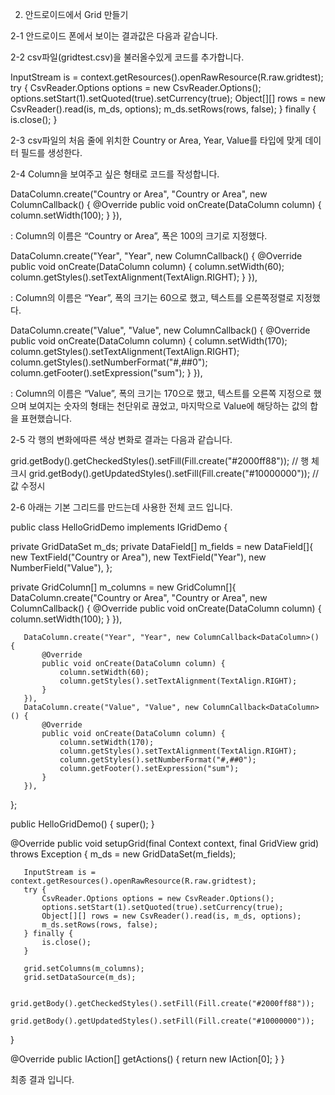 2. 안드로이드에서 Grid 만들기 

2-1 안드로이드 폰에서 보이는 결과값은 다음과 같습니다. 






2-2 csv파일(gridtest.csv)을 불러올수있게 코드를 추가합니다.


InputStream is = context.getResources().openRawResource(R.raw.gridtest);
try {
  	 CsvReader.Options options = new CsvReader.Options();
   	options.setStart(1).setQuoted(true).setCurrency(true);
   	Object[][] rows = new CsvReader().read(is, m_ds, options);
  	 m_ds.setRows(rows, false);
} finally  {
   	is.close();
}







2-3 csv파일의 처음 줄에 위치한 Country or Area, Year, Value를 타입에 맞게 데이터 필드를 생성한다.




2-4 Column을 보여주고 싶은 형태로 코드를 작성합니다.


   DataColumn.create("Country or Area", "Country or Area", new ColumnCallback<DataColumn>() {
       @Override
       public void onCreate(DataColumn column) {
           column.setWidth(100);
       }
   }),

:  Column의 이름은 “Country or Area”, 폭은 100의 크기로 지정했다. 

   DataColumn.create("Year", "Year", new ColumnCallback<DataColumn>() {
       @Override
       public void onCreate(DataColumn column) {
           column.setWidth(60);
           column.getStyles().setTextAlignment(TextAlign.RIGHT);
       }
   }),

: Column의 이름은 “Year”, 폭의 크기는 60으로 했고, 텍스트를 오른쪽정렬로 지정했다.





   DataColumn.create("Value", "Value", new ColumnCallback<DataColumn>() {
       @Override
       public void onCreate(DataColumn column) {
           column.setWidth(170);
           column.getStyles().setTextAlignment(TextAlign.RIGHT);
           column.getStyles().setNumberFormat("#,##0");
           column.getFooter().setExpression("sum");
       }
   }),


: Column의 이름은 “Value”, 폭의 크기는 170으로 했고, 텍스트를 오른쪽 지정으로 했으며 
  보여지는 숫자의 형태는 천단위로 끊었고, 마지막으로 Value에 해당하는 값의 합을 표현했습니다.


2-5  각 행의 변화에따른 색상 변화로 결과는 다음과 같습니다. 

grid.getBody().getCheckedStyles().setFill(Fill.create("#2000ff88")); // 행 체크시
grid.getBody().getUpdatedStyles().setFill(Fill.create("#10000000")); // 값 수정시




2-6 아래는 기본 그리드를 만드는데 사용한 전체 코드 입니다.


public class HelloGridDemo implements IGridDemo {

   private GridDataSet m_ds;
   private DataField[] m_fields = new DataField[]{
       new TextField("Country or Area"),
       new TextField("Year"),
       new NumberField("Value"),
   };

   private GridColumn[] m_columns = new GridColumn[]{
       DataColumn.create("Country or Area", "Country or Area", new ColumnCallback<DataColumn>() {
           @Override
           public void onCreate(DataColumn column) {
               column.setWidth(100);
           }
       }),


       DataColumn.create("Year", "Year", new ColumnCallback<DataColumn>() {
           @Override
           public void onCreate(DataColumn column) {
               column.setWidth(60);
               column.getStyles().setTextAlignment(TextAlign.RIGHT);
           }
       }),
       DataColumn.create("Value", "Value", new ColumnCallback<DataColumn>() {
           @Override
           public void onCreate(DataColumn column) {
               column.setWidth(170);
               column.getStyles().setTextAlignment(TextAlign.RIGHT);
               column.getStyles().setNumberFormat("#,##0");
               column.getFooter().setExpression("sum");
           }
       }),
   };

   public HelloGridDemo() {
       super();
   }

   @Override
   public void setupGrid(final Context context, final GridView grid) throws Exception {
       m_ds = new GridDataSet(m_fields);

       InputStream is = context.getResources().openRawResource(R.raw.gridtest);
       try {
           CsvReader.Options options = new CsvReader.Options();
           options.setStart(1).setQuoted(true).setCurrency(true);
           Object[][] rows = new CsvReader().read(is, m_ds, options);
           m_ds.setRows(rows, false);
       } finally {
           is.close();
       }

       grid.setColumns(m_columns);
       grid.setDataSource(m_ds);

       grid.getBody().getCheckedStyles().setFill(Fill.create("#2000ff88"));
       grid.getBody().getUpdatedStyles().setFill(Fill.create("#10000000"));
   }

   @Override
   public IAction[] getActions() {
       return new IAction[0];
   }
}


최종 결과 입니다.



